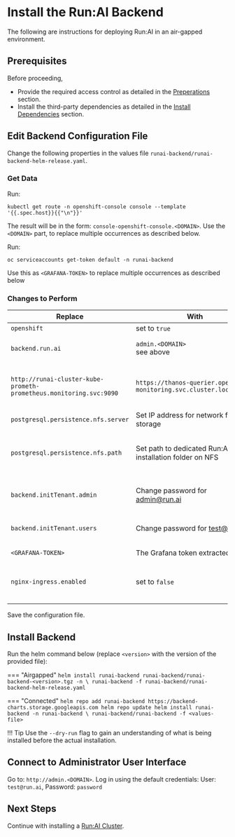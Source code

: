 
# Install the Run:AI Backend 

The following are instructions for deploying Run:AI in an air-gapped environment.

## Prerequisites 


Before proceeding,

* Provide the required access control as detailed in the [Preperations](preparations.md) section.
* Install the third-party dependencies as detailed in the [Install Dependencies](ocp-dependencies.md) section.


## Edit Backend Configuration File

Change the following properties in the values file `runai-backend/runai-backend-helm-release.yaml`. 

### Get Data

Run:
```
kubectl get route -n openshift-console console --template '{{.spec.host}}{{"\n"}}'
``` 

The result will be in the form:  `console-openshift-console.<DOMAIN>`. Use the `<DOMAIN>` part, to replace multiple occurrences as described below.

Run:
```
oc serviceaccounts get-token default -n runai-backend
```

Use this as `<GRAFANA-TOKEN>` to replace multiple occurrences as described below

### Changes to Perform 

|  Replace |   With   | Description | 
|----------|----------|-------------| 
| `openshift` | set to `true` | |
| `backend.run.ai` | `admin.<DOMAIN>` <br> see above | URL to the Administration User Interface  | 
|  `http://runai-cluster-kube-prometh-prometheus.monitoring.svc:9090` | `https://thanos-querier.openshift-monitoring.svc.cluster.local:9091` | Prometheus Data Source Proxy. Multiple occurances. | 
| `postgresql.persistence.nfs.server` | Set IP address for network file storage ||
| `postgresql.persistence.nfs.path` | Set path to dedicated Run:AI installation folder on NFS | path should be pre-created and have full access rights |
| `backend.initTenant.admin` | Change password for [admin@run.ai](mailto:admin.run.ai) | This user is the master Backend Administrator | 
| `backend.initTenant.users` | Change password for [test@run.ai](mailto:test@run.ai) | This user is the first cluster user | 
| `<GRAFANA-TOKEN>` | The Grafana token extracted above  |  multiple occurances | 
| `nginx-ingress.enabled` | set to `false` | Disable ingress controller on OpenShift | 
|<img width=500/>|| 
 
<!-- | `tls.secretName` | name of Kubernetes secret under the runai-backend namespace | Secret contains certificate for `auth.runai.<company-name>` | -->


Save the configuration file.


## Install Backend

Run the helm command below (replace `<version>` with the version of the provided file):


=== "Airgapped"
    ```
    helm install runai-backend runai-backend/runai-backend-<version>.tgz -n \
        runai-backend -f runai-backend/runai-backend-helm-release.yaml 
    ```

=== "Connected"
    ```
    helm repo add runai-backend https://backend-charts.storage.googleapis.com
    helm repo update
    helm install runai-backend -n runai-backend \
        runai-backend/runai-backend -f <values-file> 
    ```


!!! Tip
    Use the  `--dry-run` flag to gain an understanding of what is being installed before the actual installation. 


## Connect to Administrator User Interface

Go to: `http://admin.<DOMAIN>`. Log in using the default credentials: User: `test@run.ai`, Password: `password`

## Next Steps

Continue with installing a [Run:AI Cluster](cluster.md).
